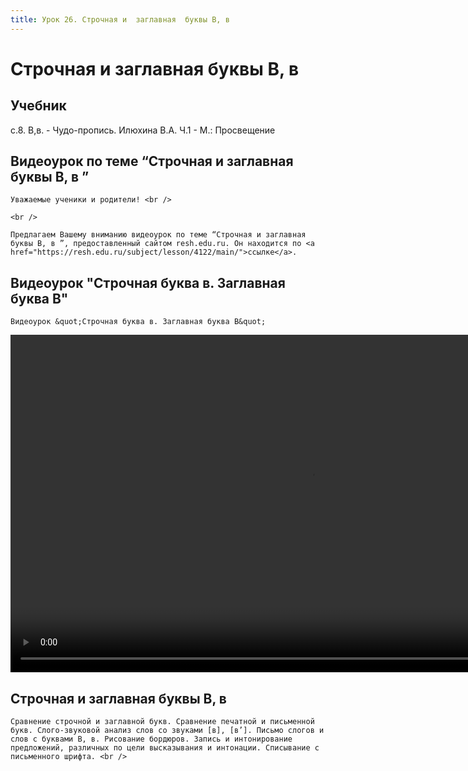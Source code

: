 ```yaml
---
title: Урок 26. Строчная и  заглавная  буквы В, в 
---
```


# Строчная и  заглавная  буквы В, в 

## Учебник

с.8. В,в. - Чудо-пропись. Илюхина В.А. Ч.1 - М.: Просвещение

## Видеоурок по теме “Строчная и заглавная буквы В, в ”

<p>
	Уважаемые ученики и родители! <br /> 
</p>
<p>
	<br /> 
</p>
<p>
	Предлагаем Вашему вниманию видеоурок по теме “Строчная и заглавная буквы В, в ”, предоставленный сайтом resh.edu.ru. Он находится по <a href="https://resh.edu.ru/subject/lesson/4122/main/">ссылке</a>.
</p>

## Видеоурок "Строчная буква в. Заглавная буква В"

<p>
	Видеоурок &quot;Строчная буква в. Заглавная буква В&quot;
</p>


<video width="960" height="540" controls>
  <source src="https://vod-progressive.akamaized.net/exp=1667466175~acl=%2Fvimeo-prod-skyfire-std-us%2F01%2F3815%2F12%2F319075008%2F1237064921.mp4~hmac=c0aa09b1f5f399a2ab0e3b281755f35db79768a224559cb81f158f9cbef4b8d2/vimeo-prod-skyfire-std-us/01/3815/12/319075008/1237064921.mp4" type="video/mp4">
Your browser does not support the video tag.
</video>


## Строчная и заглавная буквы В, в

<p>
	Сравнение строчной и заглавной букв. Сравнение печатной и письменной букв. Слого-звуковой анализ слов со звуками [в], [в’]. Письмо слогов и слов с буквами В, в. Рисование бордюров. Запись и интонирование предложений, различных по цели высказывания и интонации. Списывание с письменного шрифта. <br />
</p>